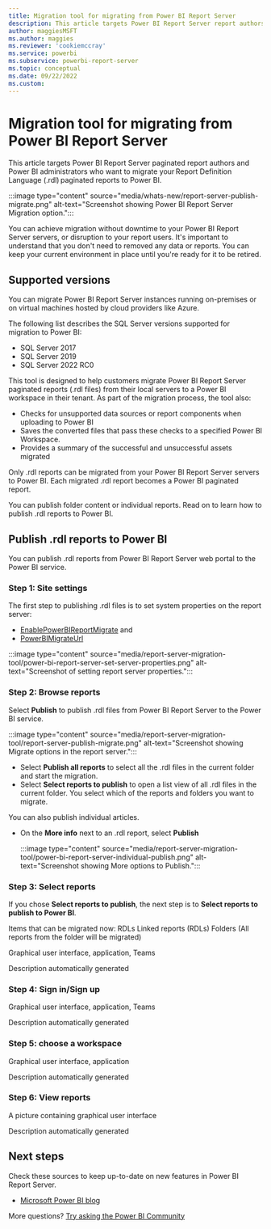 ```yaml
---
title: Migration tool for migrating from Power BI Report Server
description: This article targets Power BI Report Server report authors and Power BI administrators. It provides you with guidance to help you migrate your Report Definition Language (.rdl) reports to Power BI.
author: maggiesMSFT
ms.author: maggies
ms.reviewer: 'cookiemccray'
ms.service: powerbi
ms.subservice: powerbi-report-server
ms.topic: conceptual
ms.date: 09/22/2022
ms.custom: 
---
```


# Migration tool for migrating from Power BI Report Server

This article targets Power BI Report Server paginated report authors and Power BI administrators who want to migrate your Report Definition Language (.rdl) paginated reports to Power BI.

:::image type="content" source="media/whats-new/report-server-publish-migrate.png" alt-text="Screenshot showing Power BI Report Server Migration option.":::

You can achieve migration without downtime to your Power BI Report Server servers, or disruption to your report users. It's important to understand that you don't need to removed any data or reports. You can keep your current environment in place until you're ready for it to be retired.  

## Supported versions 

You can migrate Power BI Report Server instances running on-premises or on virtual machines hosted by cloud providers like Azure.

The following list describes the SQL Server versions supported for migration to Power BI:

- SQL Server 2017
- SQL Server 2019
- SQL Server 2022 RC0

This tool is designed to help customers migrate Power BI Report Server paginated reports (.rdl files) from their local servers to a Power BI workspace in their tenant. As part of the migration process, the tool also: 

- Checks for unsupported data sources or report components when uploading to Power BI 
- Saves the converted files that pass these checks to a specified Power BI Workspace. 
- Provides a summary of the successful and unsuccessful assets migrated 

Only .rdl reports can be migrated from your Power BI Report Server servers to Power BI. Each migrated .rdl report becomes a Power BI paginated report.

You can publish folder content or individual reports. Read on to learn how to publish .rdl reports to Power BI. 

## Publish .rdl reports to Power BI  

You can publish .rdl reports from Power BI Report Server web portal to the Power BI service.  

### Step 1: Site settings  

The first step to publishing .rdl files is to set system properties on the report server:

- [EnablePowerBIReportMigrate](/sql/reporting-services/tools/server-properties-advanced-page-reporting-services#enablepowerbireportmigrate) and 
- [PowerBIMigrateUrl](/sql/reporting-services/tools/server-properties-advanced-page-reporting-services#powerbimigrateurl)

:::image type="content" source="media/report-server-migration-tool/power-bi-report-server-set-server-properties.png" alt-text="Screenshot of setting report server properties.":::

### Step 2: Browse reports 

Select **Publish** to publish .rdl files from Power BI Report Server to the Power BI service.

:::image type="content" source="media/report-server-migration-tool/report-server-publish-migrate.png" alt-text="Screenshot showing Migrate options in the report server.":::

- Select **Publish all reports** to select all the .rdl files in the current folder and start the migration.
- Select **Select reports to publish** to open a list view of all .rdl files in the current folder. You select which of the reports and folders you want to migrate.
 
You can also publish individual articles.

- On the **More info** next to an .rdl report, select **Publish** 

    :::image type="content" source="media/report-server-migration-tool/power-bi-report-server-individual-publish.png" alt-text="Screenshot showing More options to Publish.":::

### Step 3: Select reports 

If you chose **Select reports to publish**, the next step is to **Select reports to publish to Power BI**.

Items that can be migrated now:
RDLs
Linked reports (RDLs)
Folders (All reports from the folder will be migrated)

Graphical user interface, application, Teams

Description automatically generated 

### Step 4: Sign in/Sign up 

 

Graphical user interface, application, Teams

Description automatically generated 

### Step 5: choose a workspace  

Graphical user interface, application

Description automatically generated 

### Step 6: View reports  

A picture containing graphical user interface

Description automatically generated 


## Next steps

Check these sources to keep up-to-date on new features in Power BI Report Server.

- [Microsoft Power BI blog](https://powerbi.microsoft.com/blog/)

More questions? [Try asking the Power BI Community](https://community.powerbi.com/)
